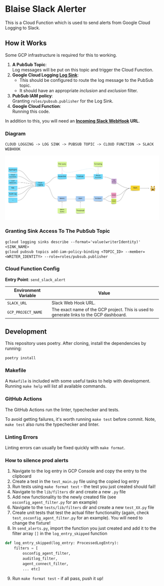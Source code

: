 # Blaise Slack Alerter

This is a Cloud Function which is used to send alerts from Google Cloud Logging to Slack.

## How it Works

Some GCP infrastructure is required for this to working.

1. **A PubSub Topic**:<br>
    Log messages will be put on this topic and trigger the Cloud Function.
2. **Google Cloud Logging [Log Sink](https://cloud.google.com/logging/docs/routing/overview)**:<br>
    - This should be configured to route the log message to the PubSub topic.
    - It should have an appropriate _inclusion_ and _exclusion_ filter.
3. **PubSub IAM policy**:<br>
     Granting `roles/pubsub.publisher` for the Log Sink.
4. **Google Cloud Function**:<br>
    Running this code.

In addition to this, you will need an **[Incoming Slack WebHook](https://api.slack.com/messaging/webhooks) URL**.

### Diagram

```
CLOUD LOGGING -> LOG SINK -> PUBSUB TOPIC -> CLOUD FUNCTION -> SLACK WEBHOOK
```

![Architecture Diagram](./architecture.jpg)

### Granting Sink Access To The PubSub Topic

```shell
gcloud logging sinks describe --format='value(writerIdentity)' <SINK_NAME>
gcloud pubsub topics add-iam-policy-binding <TOPIC_ID> --member=<WRITER_IDENTITY> --role=roles/pubsub.publisher
```

### Cloud Function Config

**Entry Point**: `send_slack_alert`

| Environment Variable | Value                                                                                              |
|----------------------|----------------------------------------------------------------------------------------------------|
| `SLACK_URL`          | Slack Web Hook URL.                                                                                |
| `GCP_PROJECT_NAME`   | The exact name of the GCP project. This is used to generate links to the GCP dashboard.            |

## Development

This repository uses poetry. After cloning, install the dependencies by running:

```shell
poetry install
```

### Makefile

A `Makefile` is included with some useful tasks to help with development.
Running `make help` will list all available commands.

### GitHub Actions

The GitHub Actions run the linter, typechecker and tests.

To avoid getting failures, it's worth running `make test` before commit.
Note, `make test` also runs the typechecker and linter. 

### Linting Errors

Linting errors can usually be fixed quickly with `make format`.

### How to silence prod alerts 
1. Navigate to the log entry in GCP Console and copy the entry to the clipboard
2. Create a test in the `test_main.py` file using the copied log entry
3. Run tests using `make format test` - the test you just created should fail!
4. Navigate to the `lib/filters` dir and create a new `.py` file 
5. Add new functionality to the newly created file (see `osconfig_agent_filter.py` for an example)
6. Navigate to the `tests/lib/filters` dir and create a new `test_XX.py` file
7. Create unit tests that test the actual filter functionality (again, check `test_osconfig_agent_filter.py` for an example). You will need to change the fixture!
8. In `send_alerts.py`, import the function you just created and add it to the filter array `[]` in the `log_entry_skipped` function
```python
def log_entry_skipped(log_entry: ProcessedLogEntry):
    filters = [
        osconfig_agent_filter, 
        auditlog_filter, 
        agent_connect_filter,
        ... etc]
```
9. Run `make format test` - if all pass, push it up!
